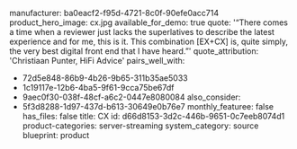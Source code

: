 manufacturer: ba0eacf2-f95d-4721-8c0f-90efe0acc714
product_hero_image: cx.jpg
available_for_demo: true
quote: '“There comes a time when a reviewer just lacks the superlatives to describe the latest experience and for me, this is it. This combination [EX+CX] is, quite simply, the very best digital front end that I have heard.”'
quote_attribution: 'Christiaan Punter, HiFi Advice'
pairs_well_with:
  - 72d5e848-86b9-4b26-9b65-311b35ae5033
  - 1c19117e-12b6-4ba5-9f61-9cca75be67df
  - 9aec0f30-038f-48cf-a6c2-0447e8080084
also_consider:
  - 5f3d8288-1d97-437d-b613-30649e0b76e7
monthly_featuree: false
has_files: false
title: CX
id: d66d8153-3d2c-446b-9651-0c7eeb8074d1
product-categories: server-streaming
system_category: source
blueprint: product
